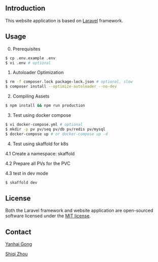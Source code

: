 ## Introduction

This website application is based on [Laravel](https://laravel.com) framework.

## Usage

0. Prerequisites
```bash
$ cp .env.example .env
$ vi .env # optional
```

1. Autoloader Optimization
```bash
$ rm -f composer.lock package-lock.json # optional, slow
$ composer install --optimize-autoloader --no-dev
```

2. Compiling Assets
```bash
$ npm install && npm run production
```

3. Test using docker compose
```bash
$ vi docker-compose.yml # optional
$ mkdir -p pv pv/seq pv/db pv/redis pv/mysql
$ docker-compose up # or docker-compose up -d
```

4. Test using skaffold for k8s

4.1 Create a namespace: skaffold

4.2 Prepare all PVs for the PVC

4.3 test in dev mode

```bash
$ skaffold dev
```

## License

Both the Laravel framework and website application are open-sourced software licensed under the [MIT license](https://opensource.org/licenses/MIT).

## Contact

[Yanhai Gong](mailto:gongyh@qibebt.ac.cn)

[Shiqi Zhou](mailto:zhousq@qibebt.ac.cn)
